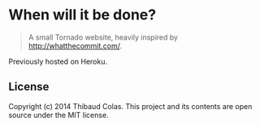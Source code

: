 # When will it be done?

> A small Tornado website, heavily inspired by http://whatthecommit.com/.

Previously hosted on Heroku.

## License

Copyright (c) 2014 Thibaud Colas. This project and its contents are open source under the MIT license.
